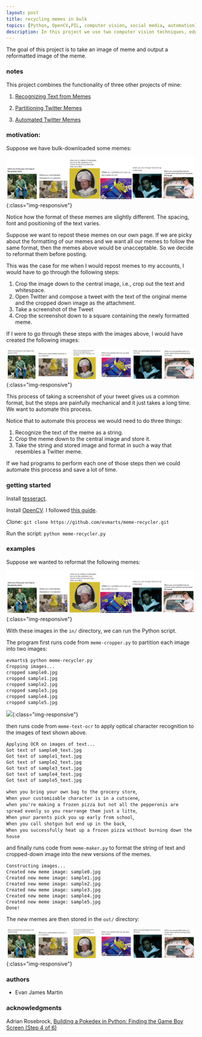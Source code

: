```yaml
---
layout: post
title: recycling memes in bulk
topics: [Python, OpenCV,PIL, computer vision, social media, automation]
description: In this project we use two computer vision techniques, edge detection and optical character recognition, to break apart a Twitter-screenshot meme and recycle the contents into a reformatted meme.
---
```


The goal of this project is to take an image of meme and output a reformatted image of the meme. 

### notes

This project combines the functionality of three other projects of mine: 

1. [Recognizing Text from Memes](https://evmarts.github.io/blog//meme-text-ocr)

2. [Partitioning Twitter Memes](https://evmarts.github.io/blog//meme-cropper)

3. [Automated Twitter Memes](https://evmarts.github.io/blog//meme-maker)

### motivation:

Suppose we have bulk-downloaded some memes: 

![](img/figs/meme-recycler/unformatted.png){:class="img-responsive"}

Notice how the format of these memes are slightly different. The spacing, font and positioning of the text varies.

Suppose we want to repost these memes on our own page. If we are picky about the formatting of our memes and we want all our memes to follow the same format, then the memes above would be unacceptable. So we decide to reformat them before posting.

This was the case for me when I would repost memes to my accounts, I would have to go through the following steps:

1. Crop the image down to the central image, i.e., crop out the text and whitespace. 
2. Open Twitter and compose a tweet with the text of the original meme and the cropped down image as the attachment.
3. Take a screenshot of the Tweet
4. Crop the screenshot down to a square containing the newly formatted meme. 

If I were to go through these steps with the images above, I would have created the following images: 

![](img/figs/meme-recycler/formatted.png){:class="img-responsive"}

This process of taking a screenshot of your tweet gives us a common format, but the steps are painfully mechanical and it just takes a long time. We want to automate this process.

Notice that to automate this process we would need to do three things:

1. Recognize the text of the meme as a string.
2. Crop the meme down to the central image and store it. 
3. Take the string and stored image and format in such a way that resembles a Twitter meme. 

If we had programs to perform each one of those steps then we could automate this process and save a lot of time. 

### getting started

Install [tesseract](https://github.com/tesseract-ocr/tesseract/wiki).

Install [OpenCV](https://opencv.org/). I followed [this guide](https://www.pyimagesearch.com/2016/12/19/install-opencv-3-on-macos-with-homebrew-the-easy-way/). 

Clone:
```git clone https://github.com/evmarts/meme-recycler.git```

Run the script:
```python meme-recycler.py```

### examples

Suppose we wanted to reformat the following memes:

![](img/figs/meme-recycler/unformatted.png){:class="img-responsive"}

With these images in the ```in/``` directory, we can run the Python script.

The program first runs code from  ```meme-cropper.py``` to partition each image into two images:

~~~
evmarts$ python meme-recycler.py
Cropping images...
cropped sample0.jpg
cropped sample1.jpg
cropped sample2.jpg
cropped sample3.jpg
cropped sample4.jpg
cropped sample5.jpg
~~~

![](img/figs/meme-recycler/components.png){:class="img-responsive"}

then runs code from ```meme-text-ocr``` to apply optical character recognition to the images of text shown above.

~~~
Applying OCR on images of text...
Got text of sample0_text.jpg
Got text of sample1_text.jpg
Got text of sample2_text.jpg
Got text of sample3_text.jpg
Got text of sample4_text.jpg
Got text of sample5_text.jpg
~~~

```when you bring your own bag to the grocery store```,   
```When your customizable character is in a cutscene```,   
```when you're making a frozen pizza but not all the pepperonis are spread evenly so you rearrange them just a litte```,  
```When your parents pick you up early from school```,   
```When you call shotgun but end up in the back```,   
```When you successfully heat up a frozen pizza without burning down the house```

and finally runs code from ```meme-maker.py``` to format the string of text and cropped-down image into the new versions of the memes.

~~~
Constructing images...
Created new meme image: sample0.jpg
Created new meme image: sample1.jpg
Created new meme image: sample2.jpg
Created new meme image: sample3.jpg
Created new meme image: sample4.jpg
Created new meme image: sample5.jpg
Done!
~~~

The new memes are then stored in the ```out/``` directory:

![](img/figs/meme-recycler/formatted.png){:class="img-responsive"}

### authors

* Evan James Martin

### acknowledgments

Adrian Rosebrock, [Building a Pokedex in Python: Finding the Game Boy Screen (Step 4 of 6)](https://www.pyimagesearch.com/2014/04/21/building-pokedex-python-finding-game-boy-screen-step-4-6/)
